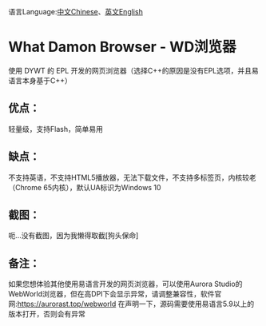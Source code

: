 语言Language:[中文Chinese](https://github.com/WhatDamon/WDBrowser/blob/master/README-CN.md)、[英文English](https://github.com/WhatDamon/WDBrowser/blob/master/README.md)
# What Damon Browser - WD浏览器
使用 DYWT 的 EPL 开发的网页浏览器（选择C++的原因是没有EPL选项，并且易语言本身基于C++）
## 优点：
轻量级，支持Flash，简单易用
## 缺点：
不支持英语，不支持HTML5播放器，无法下载文件，不支持多标签页，内核较老（Chrome 65内核），默认UA标识为Windows 10
## 截图：
呃...没有截图，因为我懒得取截[狗头保命]
## 备注：
如果您想体验其他使用易语言开发的网页浏览器，可以使用Aurora Studio的WebWorld浏览器，但在高DPI下会显示异常，请调整兼容性，软件官网:https://aurorast.top/webworld 
在声明一下，源码需要使用易语言5.9以上的版本打开，否则会有异常
